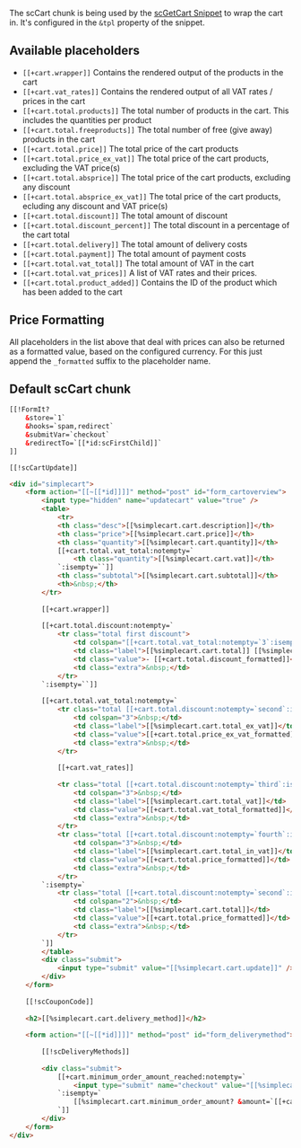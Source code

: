 The scCart chunk is being used by the [scGetCart Snippet](../Snippets/scGetCart) to wrap the cart in. It's configured in the `&tpl` property of the snippet.

## Available placeholders

- `[[+cart.wrapper]]` Contains the rendered output of the products in the cart
- `[[+cart.vat_rates]]` Contains the rendered output of all VAT rates / prices in the cart  
- `[[+cart.total.products]]` The total number of products in the cart. This includes the quantities per product  
- `[[+cart.total.freeproducts]]` The total number of free (give away) products in the cart  
- `[[+cart.total.price]]` The total price of the cart products  
- `[[+cart.total.price_ex_vat]]` The total price of the cart products, excluding the VAT price(s)  
- `[[+cart.total.absprice]]` The total price of the cart products, excluding any discount  
- `[[+cart.total.absprice_ex_vat]]` The total price of the cart products, ecluding any discount and VAT price(s)  
- `[[+cart.total.discount]]` The total amount of discount  
- `[[+cart.total.discount_percent]]` The total discount in a percentage of the cart total
- `[[+cart.total.delivery]]` The total amount of delivery costs  
- `[[+cart.total.payment]]` The total amount of payment costs  
- `[[+cart.total.vat_total]]` The total amount of VAT in the cart  
- `[[+cart.total.vat_prices]]` A list of VAT rates and their prices. 
- `[[+cart.total.product_added]]` Contains the ID of the product which has been added to the cart

## Price Formatting

All placeholders in the list above that deal with prices can also be returned as a formatted value, based on the configured currency. For this just append the `_formatted` suffix to the placeholder name. 

## Default scCart chunk

```` html
[[!FormIt?
    &store=`1`
    &hooks=`spam,redirect`
    &submitVar=`checkout`
    &redirectTo=`[[*id:scFirstChild]]`
]]

[[!scCartUpdate]]

<div id="simplecart">
    <form action="[[~[[*id]]]]" method="post" id="form_cartoverview">
        <input type="hidden" name="updatecart" value="true" />
        <table>
            <tr>
            <th class="desc">[[%simplecart.cart.description]]</th>
            <th class="price">[[%simplecart.cart.price]]</th>
            <th class="quantity">[[%simplecart.cart.quantity]]</th>
            [[+cart.total.vat_total:notempty=`
                <th class="quantity">[[%simplecart.cart.vat]]</th>
            `:isempty=``]]
            <th class="subtotal">[[%simplecart.cart.subtotal]]</th>
            <th>&nbsp;</th>
        </tr>
        
        [[+cart.wrapper]]
        
        [[+cart.total.discount:notempty=`
            <tr class="total first discount">
                <td colspan="[[+cart.total.vat_total:notempty=`3`:isempty=`2`]]">&nbsp;</td>
                <td class="label">[[%simplecart.cart.total]] [[%simplecart.cart.discount]] [[+cart.total.discount:notempty=`([[+cart.total.discount_percent_formatted]])`:isempty=``]]</td>
                <td class="value">- [[+cart.total.discount_formatted]]</td>
                <td class="extra">&nbsp;</td>
            </tr>
        `:isempty=``]]
        
        [[+cart.total.vat_total:notempty=`
            <tr class="total [[+cart.total.discount:notempty=`second`:isempty=`first`]]">
                <td colspan="3">&nbsp;</td>
                <td class="label">[[%simplecart.cart.total_ex_vat]]</td>
                <td class="value">[[+cart.total.price_ex_vat_formatted]]</td>
                <td class="extra">&nbsp;</td>
            </tr>
            
            [[+cart.vat_rates]]
            
            <tr class="total [[+cart.total.discount:notempty=`third`:isempty=`second`]]">
                <td colspan="3">&nbsp;</td>
                <td class="label">[[%simplecart.cart.total_vat]]</td>
                <td class="value">[[+cart.total.vat_total_formatted]]</td>
                <td class="extra">&nbsp;</td>
            </tr>
            <tr class="total [[+cart.total.discount:notempty=`fourth`:isempty=`third`]]">
                <td colspan="3">&nbsp;</td>
                <td class="label">[[%simplecart.cart.total_in_vat]]</td>
                <td class="value">[[+cart.total.price_formatted]]</td>
                <td class="extra">&nbsp;</td>
            </tr>
        `:isempty=`
            <tr class="total [[+cart.total.discount:notempty=`second`:isempty=`first`]]">
                <td colspan="2">&nbsp;</td>
                <td class="label">[[%simplecart.cart.total]]</td>
                <td class="value">[[+cart.total.price_formatted]]</td>
                <td class="extra">&nbsp;</td>
            </tr>
        `]]
        </table>
        <div class="submit">
            <input type="submit" value="[[%simplecart.cart.update]]" />
        </div>
    </form>
    
    [[!scCouponCode]]
    
    <h2>[[%simplecart.cart.delivery_method]]</h2>
    
    <form action="[[~[[*id]]]]" method="post" id="form_deliverymethod">
    
        [[!scDeliveryMethods]]
        
        <div class="submit">
            [[+cart.minimum_order_amount_reached:notempty=`
                <input type="submit" name="checkout" value="[[%simplecart.cart.checkout]]" />
            `:isempty=`
                [[%simplecart.cart.minimum_order_amount? &amount=`[[+cart.minimum_order_amount_formatted]]`]]
            `]]        
        </div>
    </form>
</div>
````